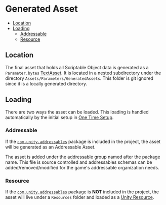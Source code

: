 # Generated Asset <!-- omit in toc -->

- [Location](#location)
- [Loading](#loading)
  - [Addressable](#addressable)
  - [Resource](#resource)

## Location
The final asset that holds all Scriptable Object data is generated as a `Parameter.bytes` [TextAsset](https://docs.unity3d.com/ScriptReference/TextAsset.html).  It is located in a nested subdirectory under the directory `Assets/Parameters/GeneratedAssets`.   This folder is git ignored since it is a locally generated directory.

## Loading
There are two ways the asset can be loaded.  This loading is handled automatically by the initial setup in [One Time Setup](Setup.md).

### Addressable
If the [`com.unity.addressables`](https://docs.unity3d.com/Packages/com.unity.addressables@latest/index.html) package is included in the project, the asset will be generated as an Addressable Asset.

The asset is added under the addressable group named after the package name.  This file is source controlled and addressables schemas can be added/removed/modified for the game's addressable organization needs.

### Resource
If the [`com.unity.addressables`](https://docs.unity3d.com/Packages/com.unity.addressables@latest/index.html) package is **NOT** included in the project, the asset will live under a `Resources` folder and loaded as a [Unity Resource](https://docs.unity3d.com/Manual/SpecialFolders.html).

